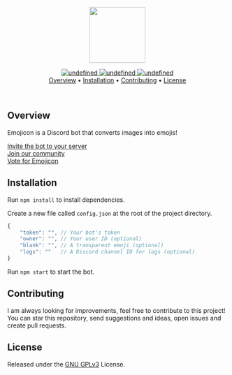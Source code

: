 <p align="center">
    <img src="https://cdn.discordapp.com/emojis/768872298383933531.png?v=1" width="128"/>
</p>
<p align="center">
    <a href="https://github.com/charlypoirier/emojicon/releases">
        <img alt="undefined" src="https://img.shields.io/badge/Release-v2.0.1-1389BF.svg">
    </a>
    <a href="https://github.com/charlypoirier/emojicon/blob/main/LICENSE">
        <img alt="undefined" src="https://img.shields.io/badge/License-GNU_GPLv3-F56831.svg">
    </a>
    <a href="https://nodejs.org/en/">
        <img alt="undefined" src="https://img.shields.io/badge/NodeJS-14+-07a31e.svg">
    </a><br/>
    <a href="https://github.com/charlypoirier/emojicon#overview">Overview</a> •
    <a href="https://github.com/charlypoirier/emojicon#installation">Installation</a> •
    <a href="https://github.com/charlypoirier/emojicon#contributing">Contributing</a> •
    <a href="https://github.com/charlypoirier/emojicon#license">License</a>
</p><br/>

## Overview
Emojicon is a Discord bot that converts images into emojis!

[Invite the bot to your server](https://discordapp.com/api/oauth2/authorize?client_id=591203757287538690&permissions=0&scope=bot)<br/>
[Join our community](https://discord.gg/xDMAxZD)<br/>
[Vote for Emojicon](https://top.gg/bot/591203757287538690)

## Installation
Run `npm install` to install dependencies.

Create a new file called `config.json` at the root of the project directory.
```js
{
    "token": "", // Your bot's token
    "owner": "", // Your user ID (optional)
    "blank": "", // A transparent emoji (optional)
    "logs": ""   // A Discord channel ID for logs (optional)
}
```

Run `npm start` to start the bot.

## Contributing
I am always looking for improvements, feel free to contribute to this project!<br/>
You can star this repository, send suggestions and ideas, open issues and create pull requests.

## License
Released under the [GNU GPLv3](https://www.gnu.org/licenses/gpl-3.0.en.html) License.